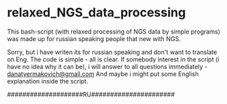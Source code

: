 # relaxed_NGS_data_processing
This bash-script (with relaxed processing of NGS data by simple programs) was made up for russian speaking people that new with NGS.

Sorry, but i have writen its for russian speaking and don't want to translate on Eng. The code is simple - all is clear. 
If somebody interest in the script (i have no idea why it can be), 
i will answer to all questions immediately - danatyermakovich@gmail.com
And maybe i might put some English explanation inside the script.

####################RU######################
